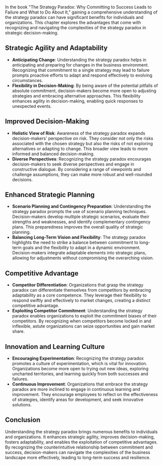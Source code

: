 
In the book "The Strategy Paradox: Why Committing to Success Leads to Failure and What to Do About It," gaining a comprehensive understanding of the strategy paradox can have significant benefits for individuals and organizations. This chapter explores the advantages that come with recognizing and navigating the complexities of the strategy paradox in strategic decision-making.

Strategic Agility and Adaptability
----------------------------------

* **Anticipating Change**: Understanding the strategy paradox helps in anticipating and preparing for changes in the business environment. Recognizing that commitment to a single strategy may lead to failure prompts proactive efforts to adapt and respond effectively to evolving circumstances.
* **Flexibility in Decision-Making**: By being aware of the potential pitfalls of absolute commitment, decision-makers become more open to adjusting strategies and embracing alternative approaches. This flexibility enhances agility in decision-making, enabling quick responses to unexpected events.

Improved Decision-Making
------------------------

* **Holistic View of Risk**: Awareness of the strategy paradox expands decision-makers' perspective on risk. They consider not only the risks associated with the chosen strategy but also the risks of not exploring alternatives or adapting to change. This broader view leads to more informed and balanced decision-making.
* **Diverse Perspectives**: Recognizing the strategy paradox encourages decision-makers to seek diverse perspectives and engage in constructive dialogue. By considering a range of viewpoints and challenge assumptions, they can make more robust and well-rounded decisions.

Enhanced Strategic Planning
---------------------------

* **Scenario Planning and Contingency Preparation**: Understanding the strategy paradox prompts the use of scenario planning techniques. Decision-makers develop multiple strategic scenarios, evaluate their strengths and weaknesses, and identify complementary contingency plans. This preparedness improves the overall quality of strategic planning.
* **Balancing Long-Term Vision and Flexibility**: The strategy paradox highlights the need to strike a balance between commitment to long-term goals and the flexibility to adapt in a dynamic environment. Decision-makers integrate adaptable elements into strategic plans, allowing for adjustments without compromising the overarching vision.

Competitive Advantage
---------------------

* **Competitor Differentiation**: Organizations that grasp the strategy paradox can differentiate themselves from competitors by embracing adaptability as a core competence. They leverage their flexibility to respond swiftly and effectively to market changes, creating a distinct competitive advantage.
* **Exploiting Competitor Commitment**: Understanding the strategy paradox enables organizations to exploit the commitment biases of their competitors. By recognizing when competitors become locked in and inflexible, astute organizations can seize opportunities and gain market share.

Innovation and Learning Culture
-------------------------------

* **Encouraging Experimentation**: Recognizing the strategy paradox promotes a culture of experimentation, which is vital for innovation. Organizations become more open to trying out new ideas, exploring uncharted territories, and learning quickly from both successes and failures.
* **Continuous Improvement**: Organizations that embrace the strategy paradox are more inclined to engage in continuous learning and improvement. They encourage employees to reflect on the effectiveness of strategies, identify areas for development, and seek innovative solutions.

Conclusion
----------

Understanding the strategy paradox brings numerous benefits to individuals and organizations. It enhances strategic agility, improves decision-making, fosters adaptability, and enables the exploitation of competitive advantages. By recognizing the counterintuitive relationship between commitment and success, decision-makers can navigate the complexities of the business landscape more effectively, leading to long-term success and resilience.

